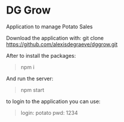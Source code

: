# DG Grow
Application to manage Potato Sales

Download the application with:
git clone https://github.com/alexisdegraeve/dggrow.git

After to install the packages:
> npm i

And run the server:
> npm start

to login to the application you can use:
> login: potato
> pwd: 1234
